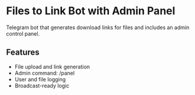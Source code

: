 # Files to Link Bot with Admin Panel

Telegram bot that generates download links for files and includes an admin control panel.

## Features

- File upload and link generation
- Admin command: /panel
- User and file logging
- Broadcast-ready logic